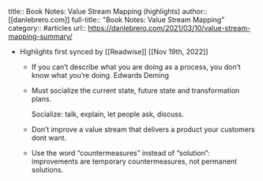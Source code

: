 title:: Book Notes: Value Stream Mapping (highlights)
author:: [[danlebrero.com]]
full-title:: "Book Notes: Value Stream Mapping"
category:: #articles
url:: https://danlebrero.com/2021/03/10/value-stream-mapping-summary/

- Highlights first synced by [[Readwise]] [[Nov 19th, 2022]]
	- If you can’t describe what you are doing as a process, you don’t know what you’re doing. Edwards Deming
	- Must socialize the current state, future state and transformation plans.
	  
	    Socialize: talk, explain, let people ask, discuss.
	- Don’t improve a value stream that delivers a product your customers dont want.
	- Use the word “countermeasures” instead of “solution”: improvements are temporary countermeasures, not permanent solutions.